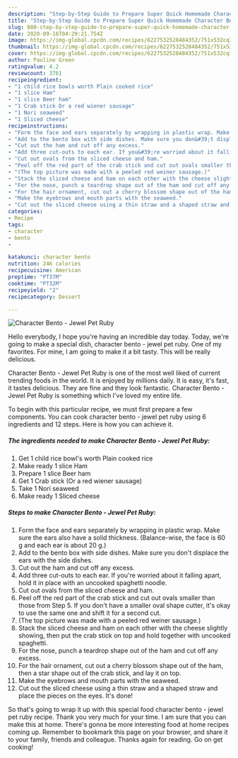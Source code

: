 ```yaml
---
description: "Step-by-Step Guide to Prepare Super Quick Homemade Character Bento - Jewel Pet Ruby"
title: "Step-by-Step Guide to Prepare Super Quick Homemade Character Bento - Jewel Pet Ruby"
slug: 880-step-by-step-guide-to-prepare-super-quick-homemade-character-bento-jewel-pet-ruby
date: 2020-09-16T04:29:21.754Z
image: https://img-global.cpcdn.com/recipes/6227532528484352/751x532cq70/character-bento-jewel-pet-ruby-recipe-main-photo.jpg
thumbnail: https://img-global.cpcdn.com/recipes/6227532528484352/751x532cq70/character-bento-jewel-pet-ruby-recipe-main-photo.jpg
cover: https://img-global.cpcdn.com/recipes/6227532528484352/751x532cq70/character-bento-jewel-pet-ruby-recipe-main-photo.jpg
author: Pauline Green
ratingvalue: 4.2
reviewcount: 3761
recipeingredient:
- "1 child rice bowls worth Plain cooked rice"
- "1 slice Ham"
- "1 slice Beer ham"
- "1 Crab stick Or a red wiener sausage"
- "1 Nori seaweed"
- "1 Sliced cheese"
recipeinstructions:
- "Form the face and ears separately by wrapping in plastic wrap. Make sure the ears also have a solid thickness. (Balance-wise, the face is 60 g and each ear is about 20 g.)"
- "Add to the bento box with side dishes. Make sure you don&#39;t displace the ears with the side dishes."
- "Cut out the ham and cut off any excess."
- "Add three cut-outs to each ear. If you&#39;re worried about it falling apart, hold it in place with an uncooked spaghetti noodle."
- "Cut out ovals from the sliced cheese and ham."
- "Peel off the red part of the crab stick and cut out ovals smaller than those from Step 5. If you don&#39;t have a smaller oval shape cutter, it&#39;s okay to use the same one and shift it for a second cut."
- "(The top picture was made with a peeled red weiner sausage.)"
- "Stack the sliced cheese and ham on each other with the cheese slightly showing, then put the crab stick on top and hold together with uncooked spaghetti."
- "For the nose, punch a teardrop shape out of the ham and cut off any excess."
- "For the hair ornament, cut out a cherry blossom shape out of the ham, then a star shape out of the crab stick, and lay it on top."
- "Make the eyebrows and mouth parts with the seaweed."
- "Cut out the sliced cheese using a thin straw and a shaped straw and place the pieces on the eyes. It&#39;s done!"
categories:
- Recipe
tags:
- character
- bento
- 

katakunci: character bento  
nutrition: 246 calories
recipecuisine: American
preptime: "PT37M"
cooktime: "PT32M"
recipeyield: "2"
recipecategory: Dessert

---
```



![Character Bento - Jewel Pet Ruby](https://img-global.cpcdn.com/recipes/6227532528484352/751x532cq70/character-bento-jewel-pet-ruby-recipe-main-photo.jpg)

Hello everybody, I hope you're having an incredible day today. Today, we're going to make a special dish, character bento - jewel pet ruby. One of my favorites. For mine, I am going to make it a bit tasty. This will be really delicious.



Character Bento - Jewel Pet Ruby is one of the most well liked of current trending foods in the world. It is enjoyed by millions daily. It is easy, it's fast, it tastes delicious. They are fine and they look fantastic. Character Bento - Jewel Pet Ruby is something which I've loved my entire life.


To begin with this particular recipe, we must first prepare a few components. You can cook character bento - jewel pet ruby using 6 ingredients and 12 steps. Here is how you can achieve it.

<!--inarticleads1-->

##### The ingredients needed to make Character Bento - Jewel Pet Ruby:

1. Get 1 child rice bowl&#39;s worth Plain cooked rice
1. Make ready 1 slice Ham
1. Prepare 1 slice Beer ham
1. Get 1 Crab stick (Or a red wiener sausage)
1. Take 1 Nori seaweed
1. Make ready 1 Sliced cheese




<!--inarticleads2-->

##### Steps to make Character Bento - Jewel Pet Ruby:

1. Form the face and ears separately by wrapping in plastic wrap. Make sure the ears also have a solid thickness. (Balance-wise, the face is 60 g and each ear is about 20 g.)
1. Add to the bento box with side dishes. Make sure you don&#39;t displace the ears with the side dishes.
1. Cut out the ham and cut off any excess.
1. Add three cut-outs to each ear. If you&#39;re worried about it falling apart, hold it in place with an uncooked spaghetti noodle.
1. Cut out ovals from the sliced cheese and ham.
1. Peel off the red part of the crab stick and cut out ovals smaller than those from Step 5. If you don&#39;t have a smaller oval shape cutter, it&#39;s okay to use the same one and shift it for a second cut.
1. (The top picture was made with a peeled red weiner sausage.)
1. Stack the sliced cheese and ham on each other with the cheese slightly showing, then put the crab stick on top and hold together with uncooked spaghetti.
1. For the nose, punch a teardrop shape out of the ham and cut off any excess.
1. For the hair ornament, cut out a cherry blossom shape out of the ham, then a star shape out of the crab stick, and lay it on top.
1. Make the eyebrows and mouth parts with the seaweed.
1. Cut out the sliced cheese using a thin straw and a shaped straw and place the pieces on the eyes. It&#39;s done!




So that's going to wrap it up with this special food character bento - jewel pet ruby recipe. Thank you very much for your time. I am sure that you can make this at home. There's gonna be more interesting food at home recipes coming up. Remember to bookmark this page on your browser, and share it to your family, friends and colleague. Thanks again for reading. Go on get cooking!
